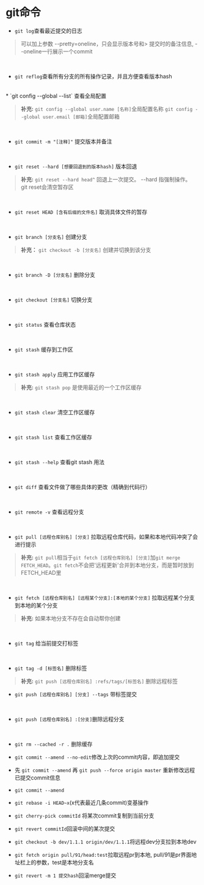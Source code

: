 # git命令

* `git log`查看最近提交的日志

> 可以加上参数  --pretty=oneline，只会显示版本号和> 提交时的备注信息,
 --oneline一行展示一个commit

<br/>

* `git reflog`查看所有分支的所有操作记录，并且方便查看版本hash
<br/>
* `git config --global --list` 查看全局配置

> **补充:**
> `git config --global user.name [名称]`全局配置名称
> `git config --global user.email [邮箱]`全局配置邮箱

<br/>

* `git commit -m "[注释]"` 提交版本并备注

<br/>

* `git reset --hard [想要回退到的版本hash]` 版本回退

> **补充:**
> `git reset --hard head^` 回退上一次提交。
> --hard 指强制操作。
> git reset会清空暂存区

<br/>

* `git reset HEAD [含有后缀的文件名]` 取消具体文件的暂存

<br/>

* `git branch [分支名]` 创建分支

> **补充：**
> `git checkout -b [分支名]` 创建并切换到该分支

<br/>

* `git branch -D [分支名]` 删除分支

<br/>

* `git checkout [分支名]` 切换分支

<br/>

* `git status` 查看仓库状态

<br/>

* `git stash` 缓存到工作区

<br/>

* `git stash apply` 应用工作区缓存

> **补充:**
> `git stash pop` 是使用最近的一个工作区缓存

<br/>

* `git stash clear` 清空工作区缓存

<br/>

* `git stash list` 查看工作区缓存

<br/>

* `git stash --help` 查看git stash 用法

<br/>

* `git diff` 查看文件做了哪些具体的更改（精确到代码行）

<br/>

* `git remote -v` 查看远程分支

<br/>

* `git pull [远程仓库别名] [分支]` 拉取远程仓库代码，如果和本地代码冲突了会进行提示

> **补充:**
> `git pull`相当于`git fetch [远程仓库别名] [分支]`加`git merge FETCH_HEAD`。`git fetch`不会把'远程更新'合并到本地分支，而是暂时放到FETCH_HEAD里

<br/>

* `git fetch [远程仓库别名] [远程某个分支]:[本地的某个分支]` 拉取远程某个分支到本地的某个分支

> **补充:**
> 如果本地分支不存在会自动帮你创建

<br/>

* `git tag` 给当前提交打标签

<br/>

* `git tag -d [标签名]` 删除标签

> **补充:**
> `git push [远程仓库别名] :refs/tags/[标签名]` 删除远程标签

* `git push [远程仓库别名] [分支] --tags` 带标签提交

<br/>

* `git push [远程仓库别名] :[分支]`删除远程分支

<br/>

* `git rm --cached -r .` 删除缓存

* `git commit --amend --no-edit`修改上次的commit内容，即追加提交

* 先 `git commit --amend` 再 `git push --force origin master` 重新修改远程已提交commit信息

* `git commit --amend`

* `git rebase -i HEAD~x`(x代表最近几条commit)变基操作

* `git cherry-pick commitId` 将某次commit复制到当前分支

* `git revert commitId`回滚中间的某次提交

* `git checkout -b dev/1.1.1 origin/dev/1.1.1`将远程dev分支拉到本地dev

* `git fetch origin pull/91/head:test`拉取远程pr到本地,  pull/91是pr界面地址栏上的参数，test是本地分支名

* `git revert -m 1 提交hash`回滚merge提交
